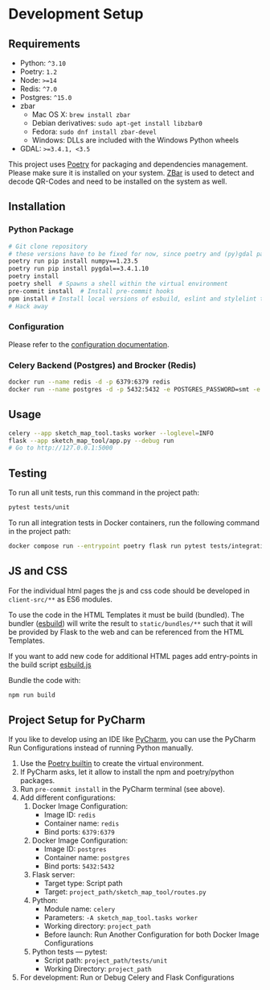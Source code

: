 # Development Setup

## Requirements

- Python: `^3.10`
- Poetry: `1.2`
- Node: `>=14`
- Redis: `^7.0`
- Postgres: `^15.0`
- zbar
  - Mac OS X: `brew install zbar`
  - Debian derivatives: `sudo apt-get install libzbar0`
  - Fedora: `sudo dnf install zbar-devel`
  - Windows: DLLs are included with the Windows Python wheels
- GDAL: `>=3.4.1, <3.5`

This project uses [Poetry](https://python-poetry.org/docs/) for packaging and dependencies management. Please make sure it is installed on your system.
[ZBar](https://zbar.sourceforge.net/) is used to detect and decode QR-Codes and need to be installed on the system as well.

## Installation

### Python Package

```bash
# Git clone repository
# these versions have to be fixed for now, since poetry and (py)gdal packages can't work together
poetry run pip install numpy==1.23.5
poetry run pip install pygdal==3.4.1.10
poetry install
poetry shell  # Spawns a shell within the virtual environment
pre-commit install  # Install pre-commit hooks
npm install # Install local versions of esbuild, eslint and stylelint to build and check JS and CSS
# Hack away
```

### Configuration

Please refer to the [configuration documentation](/docs/configuration.md).

### Celery Backend (Postgres) and Brocker (Redis)

```bash
docker run --name redis -d -p 6379:6379 redis
docker run --name postgres -d -p 5432:5432 -e POSTGRES_PASSWORD=smt -e POSTGRES_USER=smt postgres
```

## Usage

```bash
celery --app sketch_map_tool.tasks worker --loglevel=INFO
flask --app sketch_map_tool/app.py --debug run
# Go to http://127.0.0.1:5000
```

## Testing

To run all unit tests, run this command in the project path:
```bash
pytest tests/unit
```

To run all integration tests in Docker containers, run the following command in the project path:
```bash
docker compose run --entrypoint poetry flask run pytest tests/integration/
```

## JS and CSS

For the individual html pages the js and css code should be developed in `client-src/**` as 
ES6 modules. 

To use the code in the HTML Templates it must be build (bundled). The bundler 
([esbuild](https://esbuild.github.io/)) will write the result to `static/bundles/**` 
such that it will be provided by Flask to the web and can be referenced from the HTML Templates.

If you want to add new code for additional HTML pages add entry-points in the build script 
[esbuild.js](../esbuild.js)

Bundle the code with:
```bash
npm run build
```

## Project Setup for PyCharm

If you like to develop using an IDE like [PyCharm](https://www.jetbrains.com/pycharm/), you can use the PyCharm Run Configurations instead of running Python manually.

1. Use the [Poetry builtin](https://www.jetbrains.com/help/pycharm/poetry.html) to create the virtual environment.
2. If PyCharm asks, let it allow to install the npm and poetry/python packages.
3. Run `pre-commit install` in the PyCharm terminal (see above).
4. Add different configurations:
   1. Docker Image Configuration:
      * Image ID: `redis`
      * Container name: `redis`
      * Bind ports: `6379:6379`
   2. Docker Image Configuration:
      * Image ID: `postgres`
      * Container name: `postgres`
      * Bind ports: `5432:5432`
   3. Flask server:
      * Target type: Script path
      * Target: `project_path/sketch_map_tool/routes.py`
   4. Python:
      * Module name: `celery`
      * Parameters: `-A sketch_map_tool.tasks worker`
      * Working directory: `project_path`
      * Before launch: Run Another Configuration for both Docker Image Configurations
   5. Python tests — pytest:
      * Script path: `project_path/tests/unit`
      * Working Directory: `project_path`
5. For development: Run or Debug Celery and Flask Configurations
